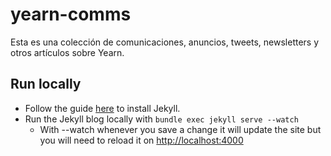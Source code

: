 # yearn-comms

Esta es una colección de comunicaciones, anuncios, tweets, newsletters y otros artículos sobre Yearn.

## Run locally

- Follow the guide [here](https://jekyllrb.com/docs/) to install Jekyll.
- Run the Jekyll blog locally with `bundle exec jekyll serve --watch`
  - With --watch whenever you save a change it will update the site but you will need to reload it on [http://localhost:4000](http://localhost:4000)
